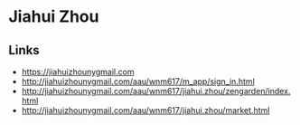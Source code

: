 # Jiahui Zhou

## Links
- https://jiahuizhounygmail.com
- http://jiahuizhounygmail.com/aau/wnm617/m_app/sign_in.html
- http://jiahuizhounygmail.com/aau/wnm617/jiahui.zhou/zengarden/index.html
- http://jiahuizhounygmail.com/aau/wnm617/jiahui.zhou/market.html